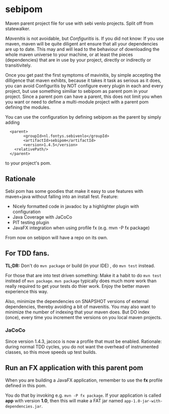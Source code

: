 # sebipom
Maven parent project file for use with sebi venlo projects. Split off from statewalker.

*Mavenitis* is not avoidable, but *Configuritis* is.
If you did not know: If you use maven, maven will be quite diligent ant ensure that all your
dependencies are up to date. This may and will lead to the behaviour of downloading the whole maven universe to
your machine, or at least the pieces (dependencies) that are in use by your project, directly or indirectly or transitivitely.

Once you get past the first symptoms of mavinitis, by simple accepting the dilligence that maven exhibts, because it takes
it task as serious as it does, you can avoid Configuritis by NOT configure every plugin in each and every project, but use something
similiar to sebipom as parent pom in your project. Since a parent pom can have a parent, this does not limit you when you want or need to define a multi-module project with a parent pom defining the modules.

You can use the configuration by defining sebipom as the parent by simply adding
```
  <parent>
        <groupId>nl.fontys.sebivenlo</groupId>
        <artifactId>sebipom</artifactId>
        <version>1.4.5</version>
	<relativePath/>
  </parent>
```
to your project's pom.

## Rationale

Sebi pom has some goodies that make it easy to use features with maven+java without falling into an install fest.
Feature:

* Nicely formatted code in javadoc by a highlighter plugin with configuration
* Java Coverage with JaCoCo
* PIT testing plugin
* JavaFX integration when using profile fx (e.g. mvn -P fx package)

From now on sebipon will have a repo on its own.

## For TDD fans.

**TL;DR:** Don't do `mvn package` or build (in your IDE) , do `mvn test` instead.


For those that are into test driven something:
Make it a habit to do `mvn test` instead of `mvn package`. `mvn package` typically does much more work than really required to get your tests do thier work. Enjoy the better maven experience this way.

Also, minimize the dependencies on SNAPSHOT versions of external dependencies, thereby avoiding a bit of mavenitis. You may also want to
minimize the number of indexing that your maven does. But DO index (once), every time you increment the versions on you local maven projects.

### JaCoCo

Since version 1.4.3, jacoco is now a profile that must be enabled. Rationale: during normal TDD cycles, you do not want the overhead of instrumented classes, so this move speeds up test builds.


## Run an FX application with this parent pom

When you are building a JavaFX application, remember to use the **fx** profile defined in this pom.

You do that by invoking e.g.  `mvn -P fx package`. If your application is called **app** with version **1.0**, then this will make a FAT jar named
`app-1.0-jar-with-dependencies.jar`.
